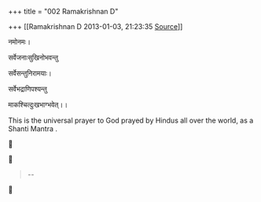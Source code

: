 +++
title = "002 Ramakrishnan D"

+++
[[Ramakrishnan D	2013-01-03, 21:23:35 [Source](https://groups.google.com/g/samskrita/c/J5FbYbw52Zw)]]



  

नमोनमः।

  

सर्वेजनाःसुखिनोभवन्तु

सर्वेसन्तुनिरामयाः।

सर्वेभद्राणिपश्यन्तु

माकश्चित्दुःखभाग्भवेत्।।

  

This is the universal prayer to God prayed by Hindus all over the world, as a Shanti Mantra .

  

  

  





> --  



